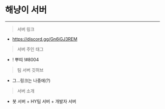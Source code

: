# 해냥이 서버
---

> 서버 링크
   - https://discord.gg/Gn6jGJ3REM

> 서버 주인 태그
   - ! 뿌띠 !#8004

> 팀 서버 깃허브
   - 그...링크는 나중에(?)

> 서버 소개
   - 봇 서버 + HY팀 서버 + 개발자 서버